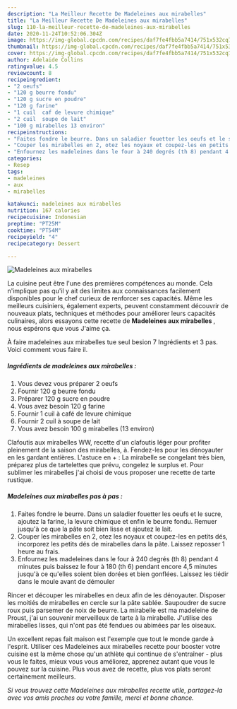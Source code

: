 ```yaml
---
description: "La Meilleur Recette De Madeleines aux mirabelles"
title: "La Meilleur Recette De Madeleines aux mirabelles"
slug: 110-la-meilleur-recette-de-madeleines-aux-mirabelles
date: 2020-11-24T10:52:06.304Z
image: https://img-global.cpcdn.com/recipes/daf7fe4fbb5a7414/751x532cq70/madeleines-aux-mirabelles-photo-principale-de-la-recette.jpg
thumbnail: https://img-global.cpcdn.com/recipes/daf7fe4fbb5a7414/751x532cq70/madeleines-aux-mirabelles-photo-principale-de-la-recette.jpg
cover: https://img-global.cpcdn.com/recipes/daf7fe4fbb5a7414/751x532cq70/madeleines-aux-mirabelles-photo-principale-de-la-recette.jpg
author: Adelaide Collins
ratingvalue: 4.5
reviewcount: 8
recipeingredient:
- "2 oeufs"
- "120 g beurre fondu"
- "120 g sucre en poudre"
- "120 g farine"
- "1 cuil  caf de levure chimique"
- "2 cuil  soupe de lait"
- "100 g mirabelles 13 environ"
recipeinstructions:
- "Faites fondre le beurre. Dans un saladier fouetter les oeufs et le sucre, ajoutez la farine, la levure chimique et enfin le beurre fondu. Remuer jusqu&#39;à ce que la pâte soit bien lisse et ajoutez le lait."
- "Couper les mirabelles en 2, otez les noyaux et coupez-les en petits dés, incorporez les petits dés de mirabelles dans la pâte. Laissez reposser 1 heure au frais."
- "Enfournez les madeleines dans le four à 240 degrés (th 8) pendant 4 minutes puis baissez le four à 180 (th 6) pendant encore 4,5 minutes jusqu&#39;à ce qu&#39;elles soient bien dorées et bien gonflées. Laissez les tiédir dans le moule avant de démouler"
categories:
- Resep
tags:
- madeleines
- aux
- mirabelles

katakunci: madeleines aux mirabelles 
nutrition: 167 calories
recipecuisine: Indonesian
preptime: "PT25M"
cooktime: "PT54M"
recipeyield: "4"
recipecategory: Dessert

---
```



![Madeleines aux mirabelles](https://img-global.cpcdn.com/recipes/daf7fe4fbb5a7414/751x532cq70/madeleines-aux-mirabelles-photo-principale-de-la-recette.jpg)

La cuisine peut être l'une des premières compétences au monde. Cela n'implique pas qu'il y ait des limites aux connaissances facilement disponibles pour le chef curieux de renforcer ses capacités. Même les meilleurs cuisiniers, également experts, peuvent constamment découvrir de nouveaux plats, techniques et méthodes pour améliorer leurs capacités culinaires, alors essayons cette recette de <strong> Madeleines aux mirabelles </strong>, nous espérons que vous J'aime ça.

<!--inarticleads1-->

À faire madeleines aux mirabelles tue seul besion 7 Ingrédients et 3 pas. Voici comment vous faire il.

##### Ingrédients de madeleines aux mirabelles :

1. Vous devez vous préparer 2 oeufs
1. Fournir 120 g beurre fondu
1. Préparer 120 g sucre en poudre
1. Vous avez besoin 120 g farine
1. Fournir 1 cuil à café de levure chimique
1. Fournir 2 cuil à soupe de lait
1. Vous avez besoin 100 g mirabelles (13 environ)


Clafoutis aux mirabelles WW, recette d&#39;un clafoutis léger pour profiter pleinement de la saison des mirabelles, à. Fendez-les pour les dénoyauter en les gardant entières. L&#39;astuce en + : La mirabelle se congelant très bien, préparez plus de tartelettes que prévu, congelez le surplus et. Pour sublimer les mirabelles j&#39;ai choisi de vous proposer une recette de tarte rustique. 

<!--inarticleads2-->

##### Madeleines aux mirabelles pas à pas :

1. Faites fondre le beurre. Dans un saladier fouetter les oeufs et le sucre, ajoutez la farine, la levure chimique et enfin le beurre fondu. Remuer jusqu&#39;à ce que la pâte soit bien lisse et ajoutez le lait.
1. Couper les mirabelles en 2, otez les noyaux et coupez-les en petits dés, incorporez les petits dés de mirabelles dans la pâte. Laissez reposser 1 heure au frais.
1. Enfournez les madeleines dans le four à 240 degrés (th 8) pendant 4 minutes puis baissez le four à 180 (th 6) pendant encore 4,5 minutes jusqu&#39;à ce qu&#39;elles soient bien dorées et bien gonflées. Laissez les tiédir dans le moule avant de démouler


Rincer et découper les mirabelles en deux afin de les dénoyauter. Disposer les moitiés de mirabelles en cercle sur la pâte sablée. Saupoudrer de sucre roux puis parsemer de noix de beurre. La mirabelle est ma madeleine de Proust, j&#39;ai un souvenir merveilleux de tarte à la mirabelle. J&#39;utilise des mirabelles lisses, qui n&#39;ont pas été fendues ou abimées par les oiseaux. 

<!--inarticleads1-->

<p>
Un excellent repas fait maison est l'exemple que tout le monde garde à l'esprit. Utiliser ces Madeleines aux mirabelles recette pour booster votre cuisine est la même chose qu'un athlète qui continue de s'entraîner - plus vous le faites, mieux vous vous améliorez, apprenez autant que vous le pouvez sur la cuisine. Plus vous avez de recette, plus vos plats seront certainement meilleurs.
</p>

<p>
<i>Si vous trouvez cette Madeleines aux mirabelles recette utile, partagez-la avec vos amis proches ou votre famille, merci et bonne chance.</i>
</p>
